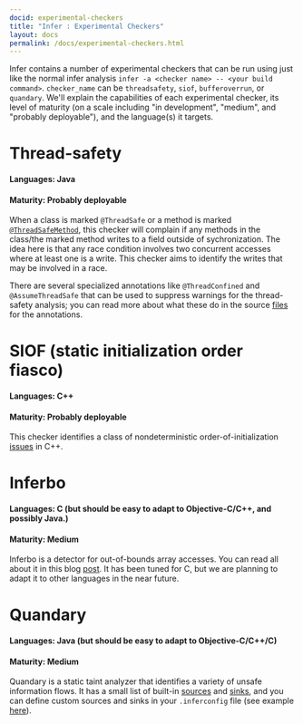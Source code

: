 ```yaml
---
docid: experimental-checkers
title: "Infer : Experimental Checkers"
layout: docs
permalink: /docs/experimental-checkers.html
---
```


Infer contains a number of experimental checkers that can be run using just like the normal infer analysis `infer -a <checker name> -- <your build command>`. 
`checker_name` can be `threadsafety`, `siof`, `bufferoverrun`, or `quandary`. We'll explain the capabilities of each experimental checker, its level of maturity (on a scale including "in development", "medium", and "probably deployable"), and the language(s) it targets.

# Thread-safety
#### Languages: Java
#### Maturity: Probably deployable

When a class is marked `@ThreadSafe` or a method is marked [`@ThreadSafeMethod`](https://github.com/facebook/infer/blob/master/infer/annotations/com/facebook/infer/annotation/ThreadSafeMethod.java), this checker will complain if any methods in the class/the marked method writes to a field outside of sychronization.
The idea here is that any race condition involves two concurrent accesses where at least one is a write. 
This checker aims to identify the writes that may be involved in a race.

There are several specialized annotations like `@ThreadConfined` and `@AssumeThreadSafe` that can be used to suppress warnings for the thread-safety analysis; you can read more about what these do in the source [files](https://github.com/facebook/infer/tree/master/infer/annotations/com/facebook/infer/annotation) for the annotations.

# SIOF (static initialization order fiasco)
#### Languages: C++
#### Maturity: Probably deployable

This checker identifies a class of nondeterministic order-of-initialization [issues](https://isocpp.org/wiki/faq/ctors#static-init-order) in C++.

# Inferbo
#### Languages: C (but should be easy to adapt to Objective-C/C++, and possibly Java.)
#### Maturity: Medium

Inferbo is a detector for out-of-bounds array accesses. You can read all about it in this blog [post](https://research.fb.com/inferbo-infer-based-buffer-overrun-analyzer/).
It has been tuned for C, but we are planning to adapt it to other languages in the near future.

# Quandary
#### Languages: Java (but should be easy to adapt to Objective-C/C++/C)
#### Maturity: Medium

Quandary is a static taint analyzer that identifies a variety of unsafe information flows. 
It has a small list of built-in [sources](https://github.com/facebook/infer/blob/master/infer/src/quandary/JavaTrace.ml#L36) and [sinks](https://github.com/facebook/infer/blob/master/infer/src/quandary/JavaTrace.ml#L178), and you can define custom sources and sinks in your `.inferconfig` file (see example [here](https://github.com/facebook/infer/blob/master/infer/tests/codetoanalyze/java/quandary/.inferconfig)).
